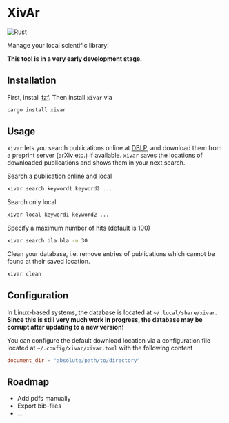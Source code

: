 # XivAr

![Rust](https://github.com/Mountlex/xivar/workflows/Rust/badge.svg?branch=main)

Manage your local scientific library!

**This tool is in a very early development stage.**

## Installation

First, install [fzf](https://github.com/junegunn/fzf). Then install `xivar` via

```bash
cargo install xivar
```

## Usage

`xivar` lets you search publications online at [DBLP](https://dblp.org/), and download them from a preprint server (arXiv etc.) if available. `xivar` saves the locations of downloaded publications and shows them in your next search.

Search a publication online and local

```bash
xivar search keyword1 keyword2 ...
```

Search only local

```bash
xivar local keyword1 keyword2 ...
```

Specify a maximum number of hits (default is 100)

```bash
xivar search bla bla -n 30
```

Clean your database, i.e. remove entries of publications which cannot be found at their saved location.

```bash
xivar clean
```

## Configuration

In Linux-based systems, the database is located at `~/.local/share/xivar`.
**Since this is still very much work in progress, the database may be corrupt after updating to a new version!**

You can configure the default download location via a configuration file located at `~/.config/xivar/xivar.toml` with the following content

```toml
document_dir = "absolute/path/to/directory"
```

## Roadmap

- Add pdfs manually
- Export bib-files
- ...
